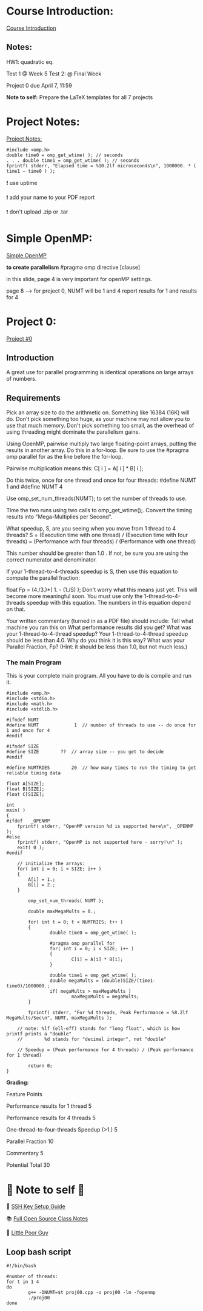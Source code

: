 # Course Introduction:

[Course Introduction](https://web.engr.oregonstate.edu/~mjb/cs575/Handouts/course.introduction.1pp.pdf)

## Notes:

HW1: quadratic eq.

Test 1 @ Week 5
Test 2: @ Final Week

Project 0 due April 7, 11:59

**Note to self:** Prepare the LaTeX templates for all 7 projects

# Project Notes:

[Project Notes:](https://web.engr.oregonstate.edu/~mjb/cs575/Handouts/project.notes.1pp.pdf)

```
#include <omp.h>
double time0 = omp_get_wtime( ); // seconds
. . . double time1 = omp_get_wtime( ); // seconds
fprintf( stderr, "Elapsed time = %10.2lf microseconds\n", 1000000. * ( time1 – time0 ) );
```

❗️ use uptime

❗️ add your name to your PDF report

❗️ don't upload .zip or .tar

# Simple OpenMP:

[Simple OpenMP](https://web.engr.oregonstate.edu/~mjb/cs575/Handouts/openmp-simple.1pp.pdf)

**to create parallelism**
#pragma omp directive [clause]

in this slide, page 4 is very important for openMP settings.

page 8 --> 
for project 0, 
NUMT will be 1 and 4
report results for 1 and results for 4

# Project 0:

[Project #0](https://web.engr.oregonstate.edu/~mjb/cs575/Projects/proj00.html)

## Introduction

A great use for parallel programming is identical operations on large arrays of numbers.

## Requirements

Pick an array size to do the arithmetic on. Something like 16384 (16K) will do. Don't pick something too huge, as your machine may not allow you to use that much memory. Don't pick something too small, as the overhead of using threading might dominate the parallelism gains.

Using OpenMP, pairwise multiply two large floating-point arrays, putting the results in another array. Do this in a for-loop. Be sure to use the #pragma omp parallel for as the line before the for-loop.

Pairwise multiplication means this: C[ i ] = A[ i ] * B[ i ];

Do this twice, once for one thread and once for four threads:
#define NUMT 1
and
#define NUMT 4

Use omp_set_num_threads(NUMT); to set the number of threads to use.

Time the two runs using two calls to omp_get_wtime();. Convert the timing results into "Mega-Multiplies per Second".

What speedup, S, are you seeing when you move from 1 thread to 4 threads?
S = (Execution time with one thread) / (Execution time with four threads) = (Performance with four threads) / (Performance with one thread)

This number should be greater than 1.0 . If not, be sure you are using the correct numerator and denominator.


If your 1-thread-to-4-threads speedup is S, then use this equation to compute the parallel fraction:

float Fp = (4./3.)*( 1. - (1./S) );
Don't worry what this means just yet. This will become more meaningful soon.
You must use only the 1-thread-to-4-threads speedup with this equation. The numbers in this equation depend on that.


Your written commentary (turned in as a PDF file) should include:
Tell what machine you ran this on
What performance results did you get?
What was your 1-thread-to-4-thread speedup?
Your 1-thread-to-4-thread speedup should be less than 4.0. Why do you think it is this way?
What was your Parallel Fraction, Fp? (Hint: it should be less than 1.0, but not much less.)

### The main Program

This is your complete main program. All you have to do is compile and run it.

```
#include <omp.h>
#include <stdio.h>
#include <math.h>
#include <stdlib.h>

#ifndef NUMT
#define NUMT	         1	// number of threads to use -- do once for 1 and once for 4
#endif

#ifndef SIZE
#define SIZE       	??	// array size -- you get to decide
#endif

#define NUMTRIES        20	// how many times to run the timing to get reliable timing data

float A[SIZE];
float B[SIZE];
float C[SIZE];

int
main( )
{
#ifdef   _OPENMP
	fprintf( stderr, "OpenMP version %d is supported here\n", _OPENMP );
#else
	fprintf( stderr, "OpenMP is not supported here - sorry!\n" );
	exit( 0 );
#endif

	// initialize the arrays:
	for( int i = 0; i < SIZE; i++ )
	{
		A[i] = 1.;
		B[i] = 2.;
	}

        omp_set_num_threads( NUMT );

        double maxMegaMults = 0.;

        for( int t = 0; t < NUMTRIES; t++ )
        {
                double time0 = omp_get_wtime( );

                #pragma omp parallel for
                for( int i = 0; i < SIZE; i++ )
                {
                        C[i] = A[i] * B[i];
                }

                double time1 = omp_get_wtime( );
                double megaMults = (double)SIZE/(time1-time0)/1000000.;
                if( megaMults > maxMegaMults )
                        maxMegaMults = megaMults;
        }

        fprintf( stderr, "For %d threads, Peak Performance = %8.2lf MegaMults/Sec\n", NUMT, maxMegaMults );

	// note: %lf (ell-eff) stands for "long float", which is how printf prints a "double"
	//        %d stands for "decimal integer", not "double"

	// Speedup = (Peak performance for 4 threads) / (Peak performance for 1 thread)

        return 0;
}
```

**Grading:**

Feature	Points

Performance results for 1 thread	5

Performance results for 4 threads	5

One-thread-to-four-threads Speedup (>1.)	5

Parallel Fraction	10

Commentary	5

Potential Total	30

# 🐨 Note to self 🐨

🔑 [SSH Key Setup Guide](https://web.engr.oregonstate.edu/~anklesan/flipsetup.html)

📚 [Full Open Source Class Notes](https://web.engr.oregonstate.edu/~mjb/cs575/)

🤖 [Little Poor Guy](https://www.autoblog.com/features/train-hits-autonomous-robot-crossing)

## Loop bash script

```
#!/bin/bash

#number of threads:
for t in 1 4
do 
        g++ -DNUMT=$t proj00.cpp -o proj00 -lm -fopenmp
        ./proj00
done
```